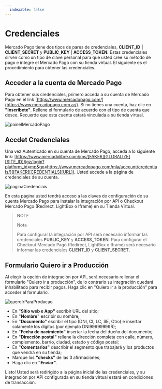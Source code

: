 ```yaml
---
  indexable: false
---
```


# Credenciales

Mercado Pago tiene dos tipos de pares de credenciales, **CLIENT_ID** | **CLIENT_SECRET** y **PUBLIC_KEY** | **ACCESS_TOKEN**. Estas credenciales sirven como un tipo de clave personal para que usted cree su método de pago e integre el Mercado Pago con su tienda virtual. El siguiente es el procedimiento para obtener las credenciales.

## Acceder a la cuenta de Mercado Pago

Para obtener sus credenciales, primero acceda a su cuenta de Mercado Pago en el link [https://www.mercadopago.com/](https://www.mercadopago.com.ar/).
Si no tienes una cuenta, haz clic en **"Inscríbete"**. Rellene el formulario de acuerdo con el tipo de cuenta que desee. Recuerde que esta cuenta estará vinculada a su tienda virtual.

![painelMercadoPago](/images/painelMercadoPago.gif)

## Accdet Credenciales

Una vez Autenticado en su cuenta de Mercado Pago, acceda a lo siguiente link: [https://www.mercadolibre.com/jms/[FAKER][GLOBALIZE][SITE_ID]/lgz/login?platform_id=mp&go=https://www.mercadopago.com/mla/account/credentials/]([FAKER][CREDENTIALS][URL]).
Usted accede a la página de credenciales de su cuenta.

![paginaCredenciais](/images/paginaCredenciais.gif)

En esta página usted tendrá acceso a las claves de configuración de su cuenta Mercado Pago para instalar la integración por API o Checkout Mercado Pago (Redirect, LightBox o Iframe) en su Tienda Virtual.

> NOTE
>
> Nota
>
> Para configurar la integración por API será necesario informar las credenciales **PUBLIC_KEY** y **ACCESS_TOKEN**.
> Para configurar el Checkout Mercado Pago (Redirect, LightBox o Iframe) será necesario informar las credenciales **CLIENT_ID** y **CLIENT_SECRET**.

## Formulario Quiero ir a Producción

Al elegir la opción de integración por API, será necesario rellenar el formulario "Quiero ir a producción", de lo contrario su integración quedará inhabilitado para recibir pagos.
Haga clic en "Quiero ir a la producción" para acceder al formulario.

![queroIrParaProducao](/images/queroIrParaProducao.gif)

* En **"Sitio web o App"** escribir URL del sitio;
* En **"Nombre"** escribir su nombre;
* En **"Documento"** escribir el tipo (DNI, CI, LC, SE, Otro) e insertar solamente los dígitos (por ejemplo DNI99999999R);
* En **"Fecha de nacimiento"** insertar la fecha del dueño del documento;
* En **"Dirección postal"** rellene la dirección completa con calle, número, complemento, barrio, ciudad, estado y código postal;
* En **"Comentarios"** describir el segmento que trabajará y los productos que vendrá en su tienda;
* Marque los **"checks"** de las 3 afirmaciones;
* Haga clic en **"Enviar"**.

Listo! Usted será redirigido a la página inicial de las credenciales, y su integración por API configurada en su tienda virtual estará en condiciones de transacción.
